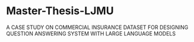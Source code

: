 # Master-Thesis-LJMU
A CASE STUDY ON COMMERCIAL INSURANCE DATASET FOR DESIGNING QUESTION ANSWERING SYSTEM WITH LARGE LANGUAGE MODELS
